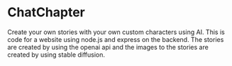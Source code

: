 # ChatChapter
Create your own stories with your own custom characters using AI. 
This is code for a website using node.js and express on the backend. The stories are created by using the openai api and the images to the stories are created by using stable diffusion.
